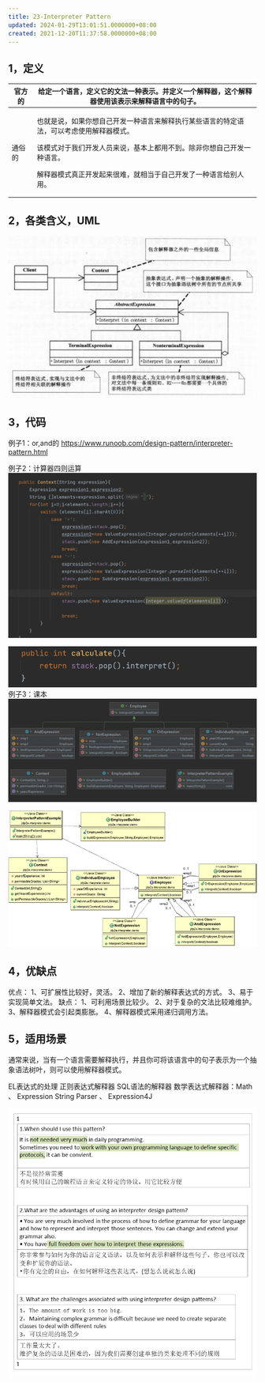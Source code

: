 ```yaml
---
title: 23-Interpreter Pattern
updated: 2024-01-29T13:01:51.0000000+08:00
created: 2021-12-20T11:37:58.0000000+08:00
---
```


## 1，定义
<table>
<colgroup>
<col style="width: 10%" />
<col style="width: 89%" />
</colgroup>
<thead>
<tr class="header">
<th>官方的</th>
<th>给定一个语言，定义它的文法一种表示。并定义一个解释器，这个解释器使用该表示来解释语言中的句子。</th>
</tr>
</thead>
<tbody>
<tr class="odd">
<td>通俗的</td>
<td><p>也就是说，如果你想自己开发一种语言来解释执行某些语言的特定语法，可以考虑使用解释器模式。</p>
<p>该模式对于我们开发人员来说，基本上都用不到。除非你想自己开发一种语言。</p>
<p>解释器模式真正开发起来很难，就相当于自己开发了一种语言给别人用。</p></td>
</tr>
</tbody>
</table>

## 2，各类含义，UML
![image1](../../assets/64c7af25e9324f0f9eb8fc74cbe6b62c.jpg)

## 3，代码
例子1：or,and的
<https://www.runoob.com/design-pattern/interpreter-pattern.html>

例子2：计算器四则运算
![image2](../../assets/7dc11affb39d49c0a2357a2da92da332.png)

![image3](../../assets/433202022efb4ff78406c206e25839e0.png)
例子3：课本
![image4](../../assets/2d5a1e323ce742e08d9e20ec24af0888.png)

![image5](../../assets/e3012895a6a6492ebb0a6983b4498695.png)

## 4，优缺点
优点：
1、可扩展性比较好，灵活。 2、增加了新的解释表达式的方式。 3、易于实现简单文法。
缺点：
1、可利用场景比较少。 2、对于复杂的文法比较难维护。
3、解释器模式会引起类膨胀。 4、解释器模式采用递归调用方法。

## 5，适用场景
通常来说，当有一个语言需要解释执行，并且你可将该语言中的句子表示为一个抽象语法树叶，则可以使用解释器模式。

EL表达式的处理
正则表达式解释器
SQL语法的解释器
数学表达式解释器：Math 、 Expression String Parser 、 Expression4J

![image6](../../assets/b7ce2fb4bcac4459823c39a73afee70a.png)

